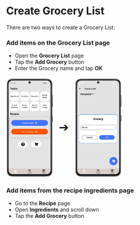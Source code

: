 # Create Grocery List

There are two ways to create a Grocery List:  

### Add items on the **Grocery List** page  
  - Open the **Grocery List** page
  - Tap the **Add Grocery** button
  - Enter the Grocery name and tap **OK**

<div style="display: flex; gap: 16px; align-items: center;">
  <img src="img/main_screen.webp" style="width:25%; vertical-align: middle;">
  <span style="font-size: 2rem; vertical-align: middle;">➔</span>
  <img src="img/grocery_list_3.webp" style="width:25%; vertical-align: middle;">
</div>
  
### Add items from the recipe ingredients page
  - Go to the **Recipe** page
  - Open **Ingredients** and scroll down
  - Tap the **Add Grocery** button
